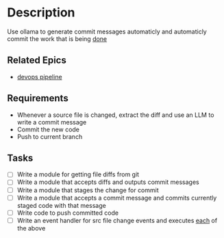 # Description

Use ollama to generate commit messages automaticly and automaticly commit the work that is being [done](../done.md)
## Related Epics
- [devops pipeline](devops%20pipeline.md)
## Requirements

- Whenever a source file is changed, extract the diff and use an LLM to write a commit message
- Commit the new code
- Push to current branch

## Tasks 

- [ ] Write a module for getting file diffs from git
- [ ] Write a module that accepts diffs and outputs commit messages
- [ ] Write a module that stages the change for commit 
- [ ] Write a module that accepts a commit message and commits currently staged code with that message
- [ ] Write code to push committed code
- [ ] Write an event handler for src file change events and executes [each](../../docs/Pools/Dynamic/each.md) of the above
